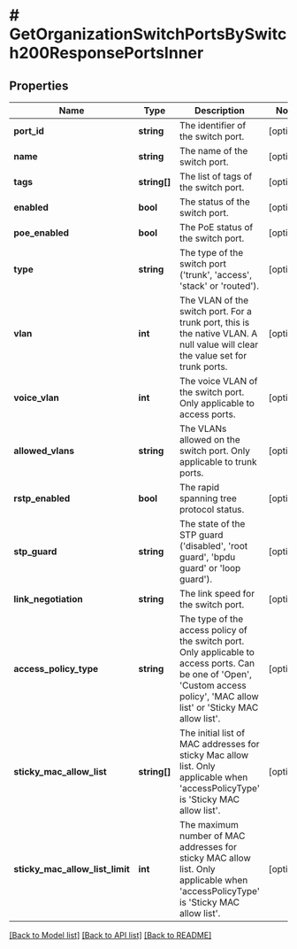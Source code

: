 # # GetOrganizationSwitchPortsBySwitch200ResponsePortsInner

## Properties

Name | Type | Description | Notes
------------ | ------------- | ------------- | -------------
**port_id** | **string** | The identifier of the switch port. | [optional]
**name** | **string** | The name of the switch port. | [optional]
**tags** | **string[]** | The list of tags of the switch port. | [optional]
**enabled** | **bool** | The status of the switch port. | [optional]
**poe_enabled** | **bool** | The PoE status of the switch port. | [optional]
**type** | **string** | The type of the switch port (&#39;trunk&#39;, &#39;access&#39;, &#39;stack&#39; or &#39;routed&#39;). | [optional]
**vlan** | **int** | The VLAN of the switch port. For a trunk port, this is the native VLAN. A null value will clear the value set for trunk ports. | [optional]
**voice_vlan** | **int** | The voice VLAN of the switch port. Only applicable to access ports. | [optional]
**allowed_vlans** | **string** | The VLANs allowed on the switch port. Only applicable to trunk ports. | [optional]
**rstp_enabled** | **bool** | The rapid spanning tree protocol status. | [optional]
**stp_guard** | **string** | The state of the STP guard (&#39;disabled&#39;, &#39;root guard&#39;, &#39;bpdu guard&#39; or &#39;loop guard&#39;). | [optional]
**link_negotiation** | **string** | The link speed for the switch port. | [optional]
**access_policy_type** | **string** | The type of the access policy of the switch port. Only applicable to access ports. Can be one of &#39;Open&#39;, &#39;Custom access policy&#39;, &#39;MAC allow list&#39; or &#39;Sticky MAC allow list&#39;. | [optional]
**sticky_mac_allow_list** | **string[]** | The initial list of MAC addresses for sticky Mac allow list. Only applicable when &#39;accessPolicyType&#39; is &#39;Sticky MAC allow list&#39;. | [optional]
**sticky_mac_allow_list_limit** | **int** | The maximum number of MAC addresses for sticky MAC allow list. Only applicable when &#39;accessPolicyType&#39; is &#39;Sticky MAC allow list&#39;. | [optional]

[[Back to Model list]](../../README.md#models) [[Back to API list]](../../README.md#endpoints) [[Back to README]](../../README.md)
